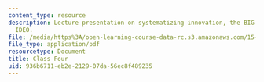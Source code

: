 ```yaml
---
content_type: resource
description: Lecture presentation on systematizing innovation, the BIG system, and
  IDEO.
file: /media/https%3A/open-learning-course-data-rc.s3.amazonaws.com/15-351-managing-innovation-and-entrepreneurship-spring-2008/936b6711eb2e212907da56ec8f489235_04_lec.pdf
file_type: application/pdf
resourcetype: Document
title: Class Four
uid: 936b6711-eb2e-2129-07da-56ec8f489235
---
```

